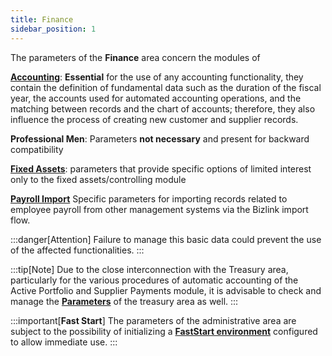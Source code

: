 ```yaml
---
title: Finance
sidebar_position: 1
---
```


The parameters of the **Finance** area concern the modules of 

[**Accounting**](/docs/configurations/parameters/finance/accounting-parameters): **Essential** for the use of any accounting functionality, they contain the definition of fundamental data such as the duration of the fiscal year, the accounts used for automated accounting operations, and the matching between records and the chart of accounts; therefore, they also influence the process of creating new customer and supplier records.

**Professional Men**: Parameters **not necessary** and present for backward compatibility

[**Fixed Assets**](/docs/configurations/parameters/finance/fixed-assets-parameters): parameters that provide specific options of limited interest only to the fixed assets/controlling module

[**Payroll Import**](/docs/configurations/parameters/finance/payroll-import-parameters) Specific parameters for importing records related to employee payroll from other management systems via the Bizlink import flow.

:::danger[Attention]
Failure to manage this basic data could prevent the use of the affected functionalities.
:::

:::tip[Note]
Due to the close interconnection with the Treasury area, particularly for the various procedures of automatic accounting of the Active Portfolio and Supplier Payments module, it is advisable to check and manage the [**Parameters**](/docs/configurations/parameters/treasury/general-overview) of the treasury area as well.
:::

:::important[**Fast Start**]
The parameters of the administrative area are subject to the possibility of initializing a [**FastStart environment**](/docs/guide/fast-start) configured to allow immediate use.
:::